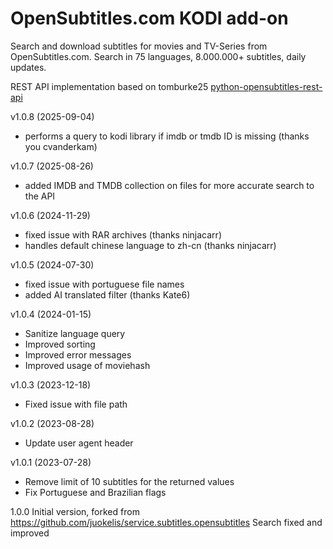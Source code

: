 OpenSubtitles.com KODI add-on
=============================
Search and download subtitles for movies and TV-Series from OpenSubtitles.com. Search in 75 languages, 8.000.000+ subtitles, daily updates.

REST API implementation based on tomburke25 [python-opensubtitles-rest-api](https://github.com/tomburke25/python-opensubtitles-rest-api)                            

v1.0.8 (2025-09-04)
- performs a query to kodi library if imdb or tmdb ID is missing (thanks you cvanderkam)

v1.0.7 (2025-08-26)
- added IMDB and TMDB collection on files for more accurate search to the API

v1.0.6 (2024-11-29)
- fixed issue with RAR archives (thanks ninjacarr)
- handles default chinese language to zh-cn  (thanks ninjacarr)

v1.0.5 (2024-07-30)
- fixed issue with portuguese file names
- added AI translated filter (thanks Kate6)

v1.0.4 (2024-01-15)
- Sanitize language query
- Improved sorting
- Improved error messages 
- Improved usage of moviehash 

v1.0.3 (2023-12-18)
- Fixed issue with file path

v1.0.2 (2023-08-28)
- Update user agent header

v1.0.1 (2023-07-28)
- Remove limit of 10 subtitles for the returned values
- Fix Portuguese and Brazilian flags

1.0.0
 Initial version, forked from https://github.com/juokelis/service.subtitles.opensubtitles
 Search fixed and improved